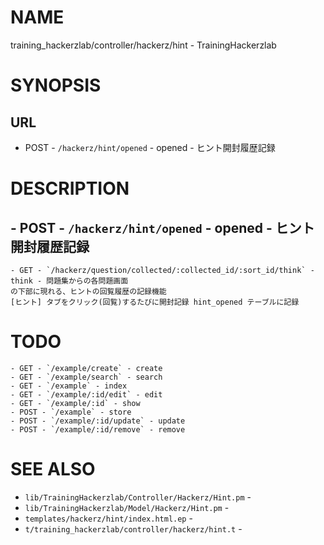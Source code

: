 # NAME

training_hackerzlab/controller/hackerz/hint - TrainingHackerzlab

# SYNOPSIS

## URL

- POST - `/hackerz/hint/opened` - opened - ヒント開封履歴記録

# DESCRIPTION

## - POST - `/hackerz/hint/opened` - opened - ヒント開封履歴記録

```
- GET - `/hackerz/question/collected/:collected_id/:sort_id/think` - think - 問題集からの各問題画面
の下部に現れる、ヒントの回覧履歴の記録機能
[ヒント] タブをクリック(回覧)するたびに開封記録 hint_opened テーブルに記録
```

# TODO

```
- GET - `/example/create` - create
- GET - `/example/search` - search
- GET - `/example` - index
- GET - `/example/:id/edit` - edit
- GET - `/example/:id` - show
- POST - `/example` - store
- POST - `/example/:id/update` - update
- POST - `/example/:id/remove` - remove
```

# SEE ALSO

- `lib/TrainingHackerzlab/Controller/Hackerz/Hint.pm` -
- `lib/TrainingHackerzlab/Model/Hackerz/Hint.pm` -
- `templates/hackerz/hint/index.html.ep` -
- `t/training_hackerzlab/controller/hackerz/hint.t` -

